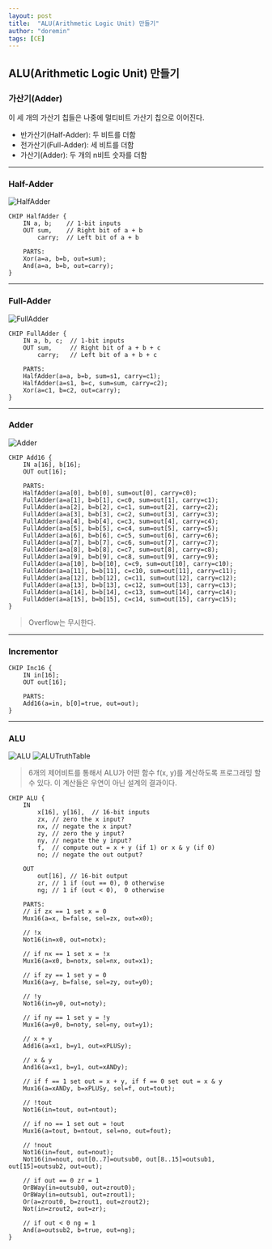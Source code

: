 ```yaml
---
layout: post
title:  "ALU(Arithmetic Logic Unit) 만들기"
author: "doremin"
tags: [CE]
---
```


## ALU(Arithmetic Logic Unit) 만들기

### 가산기(Adder)
이 세 개의 가산기 칩들은 나중에 멀티비트 가산기 칩으로 이어진다.  
* 반가산기(Half-Adder): 두 비트를 더함
* 전가산기(Full-Adder): 세 비트를 더함
* 가산기(Adder): 두 개의 n비트 숫자를 더함
---
### Half-Adder

![HalfAdder](/assets/images/2021-01-06/2021-01-06-1.png)

```
CHIP HalfAdder {
    IN a, b;    // 1-bit inputs
    OUT sum,    // Right bit of a + b 
        carry;  // Left bit of a + b

    PARTS:
    Xor(a=a, b=b, out=sum);
    And(a=a, b=b, out=carry);
}
```
---
### Full-Adder

![FullAdder](/assets/images/2021-01-06/2021-01-06-2.png)

```
CHIP FullAdder {
    IN a, b, c;  // 1-bit inputs
    OUT sum,     // Right bit of a + b + c
        carry;   // Left bit of a + b + c

    PARTS:
    HalfAdder(a=a, b=b, sum=s1, carry=c1);
    HalfAdder(a=s1, b=c, sum=sum, carry=c2);
    Xor(a=c1, b=c2, out=carry);
}
```
---
### Adder

![Adder](/assets/images/2021-01-06/2021-01-06-3.png)

```
CHIP Add16 {
    IN a[16], b[16];
    OUT out[16];

    PARTS:
    HalfAdder(a=a[0], b=b[0], sum=out[0], carry=c0);
    FullAdder(a=a[1], b=b[1], c=c0, sum=out[1], carry=c1);
    FullAdder(a=a[2], b=b[2], c=c1, sum=out[2], carry=c2);
    FullAdder(a=a[3], b=b[3], c=c2, sum=out[3], carry=c3);
    FullAdder(a=a[4], b=b[4], c=c3, sum=out[4], carry=c4);
    FullAdder(a=a[5], b=b[5], c=c4, sum=out[5], carry=c5);
    FullAdder(a=a[6], b=b[6], c=c5, sum=out[6], carry=c6);
    FullAdder(a=a[7], b=b[7], c=c6, sum=out[7], carry=c7);
    FullAdder(a=a[8], b=b[8], c=c7, sum=out[8], carry=c8);
    FullAdder(a=a[9], b=b[9], c=c8, sum=out[9], carry=c9);
    FullAdder(a=a[10], b=b[10], c=c9, sum=out[10], carry=c10);
    FullAdder(a=a[11], b=b[11], c=c10, sum=out[11], carry=c11);
    FullAdder(a=a[12], b=b[12], c=c11, sum=out[12], carry=c12);
    FullAdder(a=a[13], b=b[13], c=c12, sum=out[13], carry=c13);
    FullAdder(a=a[14], b=b[14], c=c13, sum=out[14], carry=c14);
    FullAdder(a=a[15], b=b[15], c=c14, sum=out[15], carry=c15);
}
```
> Overflow는 무시한다.
---
### Incrementor

```
CHIP Inc16 {
    IN in[16];
    OUT out[16];

    PARTS:
    Add16(a=in, b[0]=true, out=out);
}
```
---
### ALU

![ALU](/assets/images/2021-01-06/2021-01-06-5.png)
![ALUTruthTable](/assets/images/2021-01-06/2021-01-06-4.png)

> 6개의 제어비트를 통해서 ALU가 어떤 함수 f(x, y)를 계산하도록 프로그래밍 할 수 있다.
> 이 계산들은 우연이 아닌 설계의 결과이다.

```
CHIP ALU {
    IN  
        x[16], y[16],  // 16-bit inputs        
        zx, // zero the x input?
        nx, // negate the x input?
        zy, // zero the y input?
        ny, // negate the y input?
        f,  // compute out = x + y (if 1) or x & y (if 0)
        no; // negate the out output?

    OUT 
        out[16], // 16-bit output
        zr, // 1 if (out == 0), 0 otherwise
        ng; // 1 if (out < 0),  0 otherwise

    PARTS:
    // if zx == 1 set x = 0
    Mux16(a=x, b=false, sel=zx, out=x0);
    
    // !x
    Not16(in=x0, out=notx);
    
    // if nx == 1 set x = !x
    Mux16(a=x0, b=notx, sel=nx, out=x1);

    // if zy == 1 set y = 0
    Mux16(a=y, b=false, sel=zy, out=y0);

    // !y 
    Not16(in=y0, out=noty);

    // if ny == 1 set y = !y
    Mux16(a=y0, b=noty, sel=ny, out=y1);

    // x + y
    Add16(a=x1, b=y1, out=xPLUSy);

    // x & y
    And16(a=x1, b=y1, out=xANDy);

    // if f == 1 set out = x + y, if f == 0 set out = x & y
    Mux16(a=xANDy, b=xPLUSy, sel=f, out=tout);

    // !tout
    Not16(in=tout, out=ntout);

    // if no == 1 set out = !out
    Mux16(a=tout, b=ntout, sel=no, out=fout);

    // !nout
    Not16(in=fout, out=nout);
    Not16(in=nout, out[0..7]=outsub0, out[8..15]=outsub1, out[15]=outsub2, out=out);

    // if out == 0 zr = 1
    Or8Way(in=outsub0, out=zrout0);
    Or8Way(in=outsub1, out=zrout1);
    Or(a=zrout0, b=zrout1, out=zrout2);
    Not(in=zrout2, out=zr);
    
    // if out < 0 ng = 1
    And(a=outsub2, b=true, out=ng);
}
```
